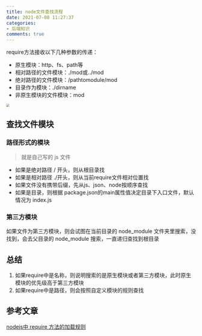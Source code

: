 ```yaml
---
title: node文件查找流程
date: 2021-07-08 11:27:37
categories:
- 后端知识
comments: true
---
```


require方法接收以下几种参数的传递：

- 原生模块：http、fs、path等
- 相对路径的文件模块：./mod或../mod
- 绝对路径的文件模块：/pathtomodule/mod
- 目录作为模块：./dirname
- 非原生模块的文件模块：mod

<!-- more -->

<img src="https://img.youpin.mi-img.com/luban/8lbua1h3ong_22026080841625714921647.png" style="zoom: 50%;" />



## 查找文件模块

### 路径形式的模块

> 就是自己写的 js 文件

- 如果是绝对路径 / 开头，则从根目录找
- 如果是相对路径 ./开头，则从当前require文件相对位置找
- 如果文件没有携带后缀，先从js、json、node按顺序查找
- 如果是目录，则根据 package.json的main属性值决定目录下入口文件，默认情况为 index.js

### 第三方模块

如果文件为第三方模块，则会试图在当前目录的 node_module 文件夹里搜索，没找到，会去父目录的 node_module 搜索，一直递归查找到根目录



## 总结

1. 如果require中是名称，则说明搜索的是原生模块或者第三方模块，此时原生模块的优先级高于第三方模块
2. 如果require中是路径，则会按照自定义模块的规则查找



## 参考文章

[nodejs中 require 方法的加载规则](https://www.cnblogs.com/samve/p/10805908.html)